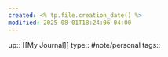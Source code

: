 ```yaml
---
created: <% tp.file.creation_date() %>
modified: 2025-08-01T18:24:06-04:00
---
```

up:: [[My Journal]]
type:: #note/personal 
tags::